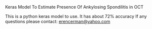 Keras Model To Estimate Presence Of Ankylosing Spondilitis in OCT


This is a python keras model to use. It has about 72% accuracy
If any questions please contact: erencerman@yahoo.com
